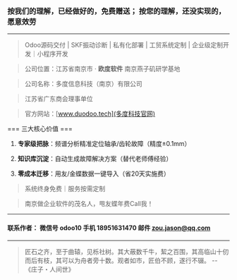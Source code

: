 ### 按我们的理解，已经做好的，免费赠送； 按您的理解，还没实现的，愿意效劳

---------------------
> Odoo源码交付 | SKF振动诊断 | 私有化部署 | 工贸系统定制 | 企业级定制开发｜小程序开发
 
> 公司位置：江苏省南京市 · **欧度软件** 南京燕子矶研学基地

> 公司名称：多度信息科技（南京）有限公司

> 江苏省广东商会理事单位

> 官方网站：[www.duodoo.tech](多度科技官网)

=== 三大核心价值 ===      

1. **专家级把脉**：频谱分析精准定位轴承/齿轮故障（精度±0.1mm）  

2. **知识库沉淀**：自动生成故障解决方案（替代老师傅经验）  

3. **零成本迁移**：用友/金蝶数据一键导入（省20天实施费）  

> 系统终身免费｜服务按需定制

> 南京做企业软件的茂名人，甩友蝶年费Call我！
---
#### 联系作者： 微信号 odoo10   手机 18951631470  邮件 zou.jason@qq.com
---

> 匠石之齐，至于曲辕，见栎社树。其大蔽数千牛，絜之百围，其高临山十仞而后有枝，其可以为舟者旁十数。观者如市，匠伯不顾，遂行不辍。  -- 《庄子・人间世》
> 
> 
> 